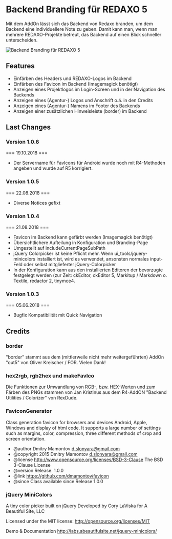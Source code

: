 Backend Branding für REDAXO 5
========================

Mit dem AddOn lässt sich das Backend von Redaxo branden, um dem Backend eine individuellere Note zu geben. Damit kann man, wenn man mehrere REDAXO-Projekte betreut, das Backend auf einen Blick schneller unterscheiden.

![Backend Branding für REDAXO 5](https://i.imgur.com/DS3zRxo.png "Backend Branding Redaxo 5")

Features
-------
* Einfärben des Headers und REDAXO-Logos im Backend
* Einfärben des Favicon im Backend (Imagemagick benötigt)
* Anzeigen eines Projektlogos im Login-Screen und in der Navigation des Backends
* Anzeigen eines (Agentur-) Logos und Anschrift o.ä. in den Credits
* Anzeigen eines (Agentur-) Namens im Footer des Backends 
* Anzeigen einer zusätzlichen Hinweisleiste (border) im Backend


Last Changes
-------
### Version 1.0.6 ####

=== 19.10.2018 ===
* Der Servername für FavIcons für Android wurde noch mit R4-Methoden angeben und wurde auf R5 korrigiert.

### Version 1.0.5 ####

=== 22.08.2018 ===
* Diverse Notices gefixt

### Version 1.0.4 ####

=== 21.08.2018 ===
* Favicon im Backend kann gefärbt werden (Imagemagick benötigt)
* Übersichtlichere Aufteilung in Konfiguration und Branding-Page
* Umgestellt auf includeCurrentPageSubPath
* jQuery Colorpicker ist keine Pflicht mehr. Wenn ui_tools/jquery-minicolors installiert ist, wird es verwendet, ansonsten normales input-Feld oder selbst mitglieferter jQuery-Colorpicker
* In der Konfiguration kann aus den installierten Editoren der bevorzugte festgelegt werden (zur Zeit: ckEditor, ckEditor 5, Markitup / Markdown o. Textile, redactor 2, tinymce4.

### Version 1.0.3 ####

=== 05.06.2018 ===
* Bugfix Kompatibilität mit Quick Navigation


Credits
-------
### border ###
"border" stammt aus dem (mittlerweile nicht mehr weitergeführten) AddOn "out5" von Oliver Kreischer / FOR. Vielen Dank!

### hex2rgb, rgb2hex und makeFavIco ###
Die Funktionen zur Umwandlung von RGB-, bzw. HEX-Werten und zum Färben des PNGs stammen von Jan Kristinus aus dem R4-AddON "Backend Utilities / Colorizer" von RexDude.

### FaviconGenerator ###
Class generation favicon for browsers and devices Android, Apple, Windows and display of html code. It supports a large number of settings such as margins, color, compression, three different methods of crop and screen orientation.
* @author    Dmitry Mamontov <d.slonyara@gmail.com>
* @copyright 2015 Dmitry Mamontov <d.slonyara@gmail.com>
* @license   http://www.opensource.org/licenses/BSD-3-Clause  The BSD 3-Clause License
* @version   Release: 1.0.0
* @link      https://github.com/dmamontov/favicon
* @since     Class available since Release 1.0.0

### jQuery MiniColors ###
A tiny color picker built on jQuery
Developed by Cory LaViska for A Beautiful Site, LLC

Licensed under the MIT license: http://opensource.org/licenses/MIT

Demo & Documentation
http://labs.abeautifulsite.net/jquery-minicolors/


